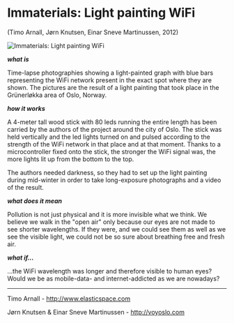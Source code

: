 # Immaterials: Light painting WiFi 
(Timo Arnall, Jørn Knutsen, Einar Sneve Martinussen, 2012)

![Immaterials: Light painting WiFi](https://s-media-cache-ak0.pinimg.com/originals/74/3e/91/743e91b82580238fc322577b77df97cb.jpg)

***what is***

Time-lapse photographies showing a light-painted graph with blue bars representing the WiFi network present in the exact spot where they are shown. 
The pictures are the result of a light painting that took place in the Grünerløkka area of Oslo, 
Norway.

***how it works***

A 4-meter tall wood stick with 80 leds running the entire length has been carried by the authors of the project around the city of Oslo.
The stick was held vertically and the led lights turned on and pulsed according to the strength of the WiFi network in that place and at that moment.
Thanks to a microcontroller fixed onto the stick, the stronger the WiFi signal was, the more lights lit up from the bottom to the top.

The authors needed darkness, so they had to set up the light painting during mid-winter in order to take long-exposure photographs and a video of the result.

***what does it mean***

Pollution is not just physical and it is more invisible what we think. 
We believe we walk in the "open air" only because our eyes are not made to see shorter wavelengths. 
If they were, and we could see them as well as we see the visible light, we could not be so sure about breathing free and fresh air.

***what if...***

...the WiFi wavelength was longer and therefore visible to human eyes?
Would we be as mobile-data- and internet-addicted as we are nowadays?

---

Timo Arnall - http://www.elasticspace.com

Jørn Knutsen & Einar Sneve Martinussen - http://voyoslo.com
